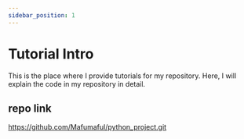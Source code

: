 ```yaml
---
sidebar_position: 1
---
```


# Tutorial Intro

This is the place where I provide tutorials for my repository. Here, I will explain the code in my repository in detail.

## repo link

https://github.com/Mafumaful/python_project.git

